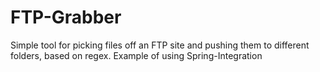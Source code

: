 FTP-Grabber
===========

Simple tool for picking files off an FTP site and pushing them to different folders, based on regex. Example of using Spring-Integration

